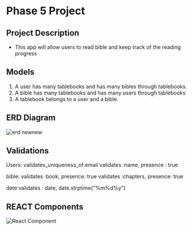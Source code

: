 # Phase 5 Project 

## Project Description 

- This app will allow users to read bible and keep track of the reading progress  

## Models 

1. A user has many tablebooks and has many bibles through tablebooks. 
2. A bible has many tablebooks and has many users through tablebooks
3. A tablebook belongs to a user and a bible. 

## ERD Diagram 
![erd newnew](https://user-images.githubusercontent.com/117331219/228733244-4882e80d-e73c-4f38-b749-6104661e96d2.png)

## Validations 
Users: 
validates_uniqueness_of:email
validates :name, presence : true 

bible: 
validates :book, presence: true
validates :chapters, presence: true 

date 
validates : date, date.strptime("%m%d%y")

## REACT Components 
![React Component](https://user-images.githubusercontent.com/117331219/224904683-6babaaf3-22d4-4892-a2b3-652040cc1b3e.png)

